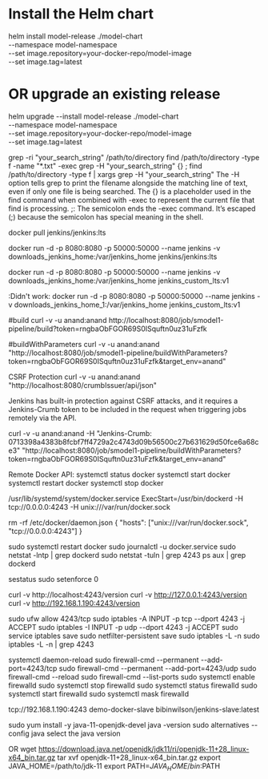 # Install the Helm chart
helm install model-release ./model-chart \
  --namespace model-namespace \
  --set image.repository=your-docker-repo/model-image \
  --set image.tag=latest

# OR upgrade an existing release
helm upgrade --install model-release ./model-chart \
  --namespace model-namespace \
  --set image.repository=your-docker-repo/model-image \
  --set image.tag=latest

grep -ri "your_search_string" /path/to/directory
find /path/to/directory -type f -name "*.txt" -exec grep -H "your_search_string" {} \;
find /path/to/directory -type f | xargs grep -H "your_search_string"
  The -H option tells grep to print the filename alongside the matching line of text, even if only one file is being searched.
  The {} is a placeholder used in the find command when combined with -exec to represent the current file that find is processing.
  \;: The semicolon ends the -exec command. It’s escaped (\;) because the semicolon has special meaning in the shell.

docker pull jenkins/jenkins:lts

docker run -d -p 8080:8080 -p 50000:50000 --name jenkins -v downloads_jenkins_home:/var/jenkins_home jenkins/jenkins:lts

docker run -d -p 8080:8080 -p 50000:50000 --name jenkins -v downloads_jenkins_home:/var/jenkins_home jenkins_custom_lts:v1

:Didn't work:
docker run -d -p 8080:8080 -p 50000:50000 --name jenkins -v downloads_jenkins_home_1:/var/jenkins_home jenkins_custom_lts:v1

#build
curl -v -u anand:anand http://localhost:8080/job/smodel1-pipeline/build?token=rngbaObFGOR69S0ISquftn0uz31uFzfk

#buildWithParameters
curl -v -u anand:anand "http://localhost:8080/job/smodel1-pipeline/buildWithParameters?token=rngbaObFGOR69S0ISquftn0uz31uFzfk&target_env=anand"

CSRF Protection
curl -v -u anand:anand "http://localhost:8080/crumbIssuer/api/json"

Jenkins has built-in protection against CSRF attacks, and it requires a Jenkins-Crumb token to be included in the request when triggering jobs remotely via the API.

curl -v -u anand:anand -H "Jenkins-Crumb: 0713398a4383b8fcbf7ff4729a2c4743d09b56500c27b631629d50fce6a68ce3" "http://localhost:8080/job/smodel1-pipeline/buildWithParameters?token=rngbaObFGOR69S0ISquftn0uz31uFzfk&target_env=anand"


Remote Docker API:
systemctl status docker
systemctl start docker
systemctl restart docker
systemctl stop docker

/usr/lib/systemd/system/docker.service
ExecStart=/usr/bin/dockerd -H tcp://0.0.0.0:4243 -H unix:///var/run/docker.sock

rm -rf  /etc/docker/daemon.json
{
    "hosts": ["unix:///var/run/docker.sock", "tcp://0.0.0.0:4243"]
}

sudo systemctl restart docker
sudo journalctl -u docker.service
sudo netstat -lntp | grep dockerd
sudo netstat -tuln | grep 4243
ps aux | grep dockerd

sestatus
sudo setenforce 0

curl -v http://localhost:4243/version
curl -v http://127.0.0.1:4243/version
curl -v http://192.168.1.190:4243/version

sudo ufw allow 4243/tcp
sudo iptables -A INPUT -p tcp --dport 4243 -j ACCEPT
sudo iptables -I INPUT -p udp --dport 4243 -j ACCEPT
sudo service iptables save
sudo netfilter-persistent save
sudo iptables -L -n
sudo iptables -L -n | grep 4243

systemctl daemon-reload
sudo firewall-cmd --permanent --add-port=4243/tcp
sudo firewall-cmd --permanent --add-port=4243/udp
sudo firewall-cmd --reload
sudo firewall-cmd --list-ports
sudo systemctl enable firewalld
sudo systemctl stop firewalld
sudo systemctl status firewalld
sudo systemctl start firewalld
sudo systemctl mask firewalld

tcp://192.168.1.190:4243
demo-docker-slave
bibinwilson/jenkins-slave:latest

sudo yum install -y java-11-openjdk-devel
java -version
sudo alternatives --config java
  select the java version

OR
wget https://download.java.net/openjdk/jdk11/ri/openjdk-11+28_linux-x64_bin.tar.gz
tar xvf openjdk-11+28_linux-x64_bin.tar.gz
export JAVA_HOME=/path/to/jdk-11
export PATH=$JAVA_HOME/bin:$PATH

